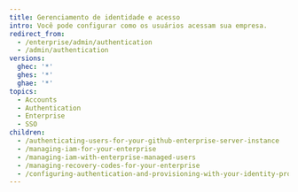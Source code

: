```yaml
---
title: Gerenciamento de identidade e acesso
intro: Você pode configurar como os usuários acessam sua empresa.
redirect_from:
  - /enterprise/admin/authentication
  - /admin/authentication
versions:
  ghec: '*'
  ghes: '*'
  ghae: '*'
topics:
  - Accounts
  - Authentication
  - Enterprise
  - SSO
children:
  - /authenticating-users-for-your-github-enterprise-server-instance
  - /managing-iam-for-your-enterprise
  - /managing-iam-with-enterprise-managed-users
  - /managing-recovery-codes-for-your-enterprise
  - /configuring-authentication-and-provisioning-with-your-identity-provider
---
```


